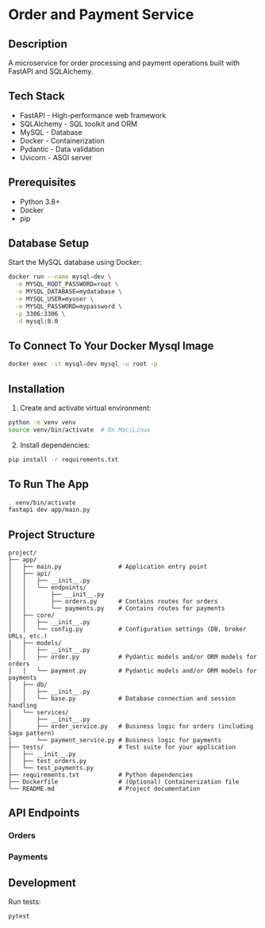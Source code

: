 # Order and Payment Service

## Description
A microservice for order processing and payment operations built with FastAPI and SQLAlchemy.

## Tech Stack
- FastAPI - High-performance web framework
- SQLAlchemy - SQL toolkit and ORM
- MySQL - Database
- Docker - Containerization
- Pydantic - Data validation
- Uvicorn - ASGI server

## Prerequisites
- Python 3.8+
- Docker
- pip

## Database Setup
Start the MySQL database using Docker:

```bash
docker run --name mysql-dev \
  -e MYSQL_ROOT_PASSWORD=root \
  -e MYSQL_DATABASE=mydatabase \
  -e MYSQL_USER=myuser \
  -e MYSQL_PASSWORD=mypassword \
  -p 3306:3306 \
  -d mysql:8.0
```
## To Connect To Your Docker Mysql Image
```bash
docker exec -it mysql-dev mysql -u root -p
```
## Installation

1. Create and activate virtual environment:
```bash
python -m venv venv
source venv/bin/activate  # On Mac/Linux
```

2. Install dependencies:
```bash
pip install -r requirements.txt
```
## To Run The App
```bash
. venv/bin/activate
fastapi dev app/main.py
```
## Project Structure
```
project/
├── app/
│   ├── main.py                # Application entry point
│   ├── api/
│   │   ├── __init__.py
│   │   └── endpoints/
│   │       ├── __init__.py
│   │       ├── orders.py      # Contains routes for orders
│   │       └── payments.py    # Contains routes for payments
│   ├── core/
│   │   ├── __init__.py
│   │   └── config.py          # Configuration settings (DB, broker URLs, etc.)
│   ├── models/
│   │   ├── __init__.py
│   │   ├── order.py           # Pydantic models and/or ORM models for orders
│   │   └── payment.py         # Pydantic models and/or ORM models for payments
│   ├── db/
│   │   ├── __init__.py
│   │   └── base.py            # Database connection and session handling
│   └── services/
│       ├── __init__.py
│       ├── order_service.py   # Business logic for orders (including Saga pattern)
│       └── payment_service.py # Business logic for payments
├── tests/                     # Test suite for your application
│   ├── __init__.py
│   ├── test_orders.py
│   └── test_payments.py
├── requirements.txt           # Python dependencies
├── Dockerfile                 # (Optional) Containerization file
└── README.md                  # Project documentation

```

## API Endpoints

### Orders

### Payments


## Development

Run tests:
```bash
pytest
```